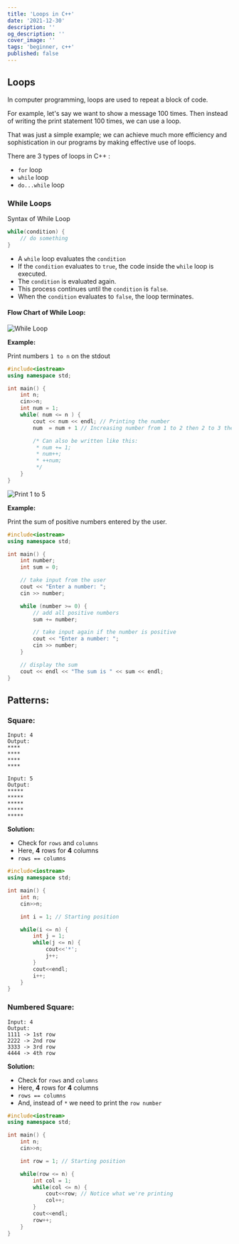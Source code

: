 ```yaml
---
title: 'Loops in C++'
date: '2021-12-30'
description: ''
og_description: ''
cover_image: ''
tags: 'beginner, c++'
published: false
---
```


## Loops

In computer programming, loops are used to repeat a block of code.

For example, let's say we want to show a message 100 times. Then instead of writing the print statement 100 times, we can use a loop.

That was just a simple example; we can achieve much more efficiency and sophistication in our programs by making effective use of loops.

There are 3 types of loops in C++ :

- `for` loop
- `while` loop
- `do...while` loop

### While Loops

Syntax of While Loop

```cpp
while(condition) {
    // do something
}
```

- A `while` loop evaluates the `condition`
- If the `condition` evaluates to `true`, the code inside the `while` loop is executed.
- The `condition` is evaluated again.
- This process continues until the `condition` is `false`.
- When the `condition` evaluates to `false`, the loop terminates.

#### Flow Chart of While Loop:

![While Loop](https://cdn.programiz.com/sites/tutorial2program/files/cpp-while-loop-flowchart.png)

**Example:**

Print numbers `1 to n` on the stdout

```cpp
#include<iostream>
using namespace std;

int main() {
    int n;
    cin>>n;
    int num = 1;
    while( num <= n ) {
        cout << num << endl; // Printing the number
        num  = num + 1 // Increasing number from 1 to 2 then 2 to 3 then 3 to 4 until it is equal to n

        /* Can also be written like this:
         * num += 1;
         * num++;
         * ++num;
         */
    }
}
```

![Print 1 to 5](https://user-images.githubusercontent.com/69139607/147762373-9c27875c-89d5-4422-b21b-76adceab9109.png)

**Example:**

Print the sum of positive numbers entered by the user.

```cpp
#include<iostream>
using namespace std;

int main() {
    int number;
    int sum = 0;

    // take input from the user
    cout << "Enter a number: ";
    cin >> number;

    while (number >= 0) {
        // add all positive numbers
        sum += number;

        // take input again if the number is positive
        cout << "Enter a number: ";
        cin >> number;
    }

    // display the sum
    cout << endl << "The sum is " << sum << endl;
}
```

## Patterns:

### Square:

```
Input: 4
Output:
****
****
****
****

Input: 5
Output:
*****
*****
*****
*****
*****
```

**Solution:**

- Check for `rows` and `columns`
- Here, **4** rows for **4** columns
- `rows == columns`

```cpp
#include<iostream>
using namespace std;

int main() {
    int n;
    cin>>n;

    int i = 1; // Starting position

    while(i <= n) {
        int j = 1;
        while(j <= n) {
            cout<<'*';
            j++;
        }
        cout<<endl;
        i++;
    }
}
```

### Numbered Square:

```
Input: 4
Output:
1111 -> 1st row
2222 -> 2nd row
3333 -> 3rd row
4444 -> 4th row
```

**Solution:**

- Check for `rows` and `columns`
- Here, **4** rows for **4** columns
- `rows == columns`
- And, instead of `*` we need to print the `row number`

```cpp
#include<iostream>
using namespace std;

int main() {
    int n;
    cin>>n;

    int row = 1; // Starting position

    while(row <= n) {
        int col = 1;
        while(col <= n) {
            cout<<row; // Notice what we're printing
            col++;
        }
        cout<<endl;
        row++;
    }
}
```

